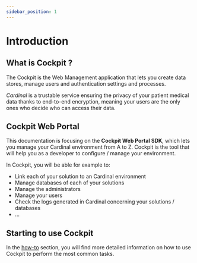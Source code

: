 ```yaml
---
sidebar_position: 1
---
```


# Introduction

## What is Cockpit ?

The Cockpit is the Web Management application that lets you create data stores, manage users and authentication settings and processes.

*Cardinal* is a trustable service ensuring the privacy of your patient medical data thanks to end-to-end encryption,
meaning your users are the only ones who decide who can access their data.

## Cockpit Web Portal
This documentation is focusing on the **Cockpit Web Portal SDK**, which lets you manage your Cardinal environment from 
A to Z.
Cockpit is the tool that will help you as a developer to configure / manage your environment. 

In Cockpit, you will be able for example to: 
- Link each of your solution to an Cardinal environment
- Manage databases of each of your solutions
- Manage the administrators
- Manage your users
- Check the logs generated in Cardinal concerning your solutions / databases
- ...

## Starting to use Cockpit

In the [how-to](/how-to/index) section, you will find more detailed information on how to use Cockpit to perform the most common tasks.
